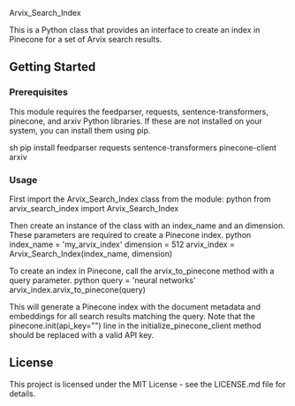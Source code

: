 Arvix_Search_Index 

This is a Python class that provides an interface to create an index in Pinecone for a set of Arvix search results. 

## Getting Started

### Prerequisites
This module requires the feedparser, requests, sentence-transformers, pinecone, and arxiv Python libraries. If these are not installed on your system, you can install them using pip.

sh
pip install feedparser requests sentence-transformers pinecone-client arxiv


### Usage
First import the Arvix_Search_Index class from the module:
python
from arvix_search_index import Arvix_Search_Index

Then create an instance of the class with an index_name and an dimension. These parameters are required to create a Pinecone index.
python
index_name = 'my_arvix_index'
dimension = 512
arvix_index = Arvix_Search_Index(index_name, dimension)

To create an index in Pinecone, call the arvix_to_pinecone method with a query parameter.
python
query = 'neural networks'
arvix_index.arvix_to_pinecone(query)

This will generate a Pinecone index with the document metadata and embeddings for all search results matching the query.
Note that the pinecone.init(api_key="") line in the initialize_pinecone_client method should be replaced with a valid API key.

## License
This project is licensed under the MIT License - see the LICENSE.md file for details.
